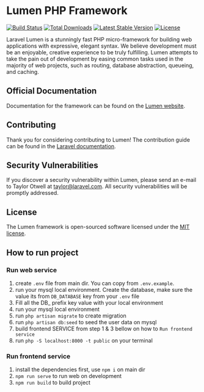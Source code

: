 # Lumen PHP Framework

[![Build Status](https://travis-ci.org/laravel/lumen-framework.svg)](https://travis-ci.org/laravel/lumen-framework)
[![Total Downloads](https://poser.pugx.org/laravel/lumen-framework/d/total.svg)](https://packagist.org/packages/laravel/lumen-framework)
[![Latest Stable Version](https://poser.pugx.org/laravel/lumen-framework/v/stable.svg)](https://packagist.org/packages/laravel/lumen-framework)
[![License](https://poser.pugx.org/laravel/lumen-framework/license.svg)](https://packagist.org/packages/laravel/lumen-framework)

Laravel Lumen is a stunningly fast PHP micro-framework for building web applications with expressive, elegant syntax. We believe development must be an enjoyable, creative experience to be truly fulfilling. Lumen attempts to take the pain out of development by easing common tasks used in the majority of web projects, such as routing, database abstraction, queueing, and caching.

## Official Documentation

Documentation for the framework can be found on the [Lumen website](https://lumen.laravel.com/docs).

## Contributing

Thank you for considering contributing to Lumen! The contribution guide can be found in the [Laravel documentation](https://laravel.com/docs/contributions).

## Security Vulnerabilities

If you discover a security vulnerability within Lumen, please send an e-mail to Taylor Otwell at taylor@laravel.com. All security vulnerabilities will be promptly addressed.

## License

The Lumen framework is open-sourced software licensed under the [MIT license](https://opensource.org/licenses/MIT).

## How to run project
### Run web service
1. create `.env` file from main dir.  You can copy from `.env.example`.
2. run your mysql local environment. Create the database, make sure the value its from `DB_DATABASE` key from your `.env` file
2. Fill all the DB_ prefix key value with your local environment
3. run your mysql local environment
3. run `php artisan migrate` to create migration
4. run `php artisan db:seed` to seed the user data on mysql
5. build frontend SERVICE from step 1 & 3 bellow on how to `Run frontend service`
5. run `php -S localhost:8000 -t public` on your terminal

### Run frontend service
1. install the dependencies first, use `npm i` on main dir
2. `npm run serve` to run web on development
3. `npm run build` to build project
